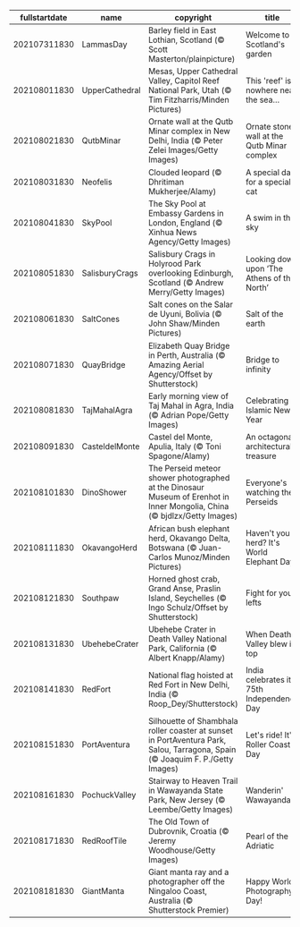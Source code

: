 |fullstartdate|name|copyright|title|image|
|--|--|--|--|--|
202107311830|LammasDay|Barley field in East Lothian, Scotland (© Scott Masterton/plainpicture)|Welcome to Scotland's garden|![](/en-IN/2021/08/202107311830LammasDay.jpg)|
202108011830|UpperCathedral|Mesas, Upper Cathedral Valley, Capitol Reef National Park, Utah (© Tim Fitzharris/Minden Pictures)|This 'reef' is nowhere near the sea…|![](/en-IN/2021/08/202108011830UpperCathedral.jpg)|
202108021830|QutbMinar|Ornate wall at the Qutb Minar complex in New Delhi, India (© Peter Zelei Images/Getty Images)|Ornate stone wall at the Qutb Minar complex|![](/en-IN/2021/08/202108021830QutbMinar.jpg)|
202108031830|Neofelis|Clouded leopard (© Dhritiman Mukherjee/Alamy)|A special day for a special cat|![](/en-IN/2021/08/202108031830Neofelis.jpg)|
202108041830|SkyPool|The Sky Pool at Embassy Gardens in London, England (© Xinhua News Agency/Getty Images)|A swim in the sky|![](/en-IN/2021/08/202108041830SkyPool.jpg)|
202108051830|SalisburyCrags|Salisbury Crags in Holyrood Park overlooking Edinburgh, Scotland (© Andrew Merry/Getty Images)|Looking down upon ‘The Athens of the North’|![](/en-IN/2021/08/202108051830SalisburyCrags.jpg)|
202108061830|SaltCones|Salt cones on the Salar de Uyuni, Bolivia (© John Shaw/Minden Pictures)|Salt of the earth|![](/en-IN/2021/08/202108061830SaltCones.jpg)|
202108071830|QuayBridge|Elizabeth Quay Bridge in Perth, Australia (© Amazing Aerial Agency/Offset by Shutterstock)|Bridge to infinity|![](/en-IN/2021/08/202108071830QuayBridge.jpg)|
202108081830|TajMahalAgra|Early morning view of Taj Mahal in Agra, India (© Adrian Pope/Getty Images)|Celebrating Islamic New Year|![](/en-IN/2021/08/202108081830TajMahalAgra.jpg)|
202108091830|CasteldelMonte|Castel del Monte, Apulia, Italy (© Toni Spagone/Alamy)|An octagonal architectural treasure|![](/en-IN/2021/08/202108091830CasteldelMonte.jpg)|
202108101830|DinoShower|The Perseid meteor shower photographed at the Dinosaur Museum of Erenhot in Inner Mongolia, China (© bjdlzx/Getty Images)|Everyone's watching the Perseids|![](/en-IN/2021/08/202108101830DinoShower.jpg)|
202108111830|OkavangoHerd|African bush elephant herd, Okavango Delta, Botswana (© Juan-Carlos Munoz/Minden Pictures)|Haven't you herd? It's World Elephant Day!|![](/en-IN/2021/08/202108111830OkavangoHerd.jpg)|
202108121830|Southpaw|Horned ghost crab, Grand Anse, Praslin Island, Seychelles (© Ingo Schulz/Offset by Shutterstock)|Fight for your lefts|![](/en-IN/2021/08/202108121830Southpaw.jpg)|
202108131830|UbehebeCrater|Ubehebe Crater in Death Valley National Park, California (© Albert Knapp/Alamy)|When Death Valley blew its top|![](/en-IN/2021/08/202108131830UbehebeCrater.jpg)|
202108141830|RedFort|National flag hoisted at Red Fort in New Delhi, India (© Roop_Dey/Shutterstock)|India celebrates its 75th Independence Day|![](/en-IN/2021/08/202108141830RedFort.jpg)|
202108151830|PortAventura|Silhouette of Shambhala roller coaster at sunset in PortAventura Park, Salou, Tarragona, Spain (© Joaquim F. P./Getty Images)|Let's ride! It's Roller Coaster Day|![](/en-IN/2021/08/202108151830PortAventura.jpg)|
202108161830|PochuckValley|Stairway to Heaven Trail in Wawayanda State Park, New Jersey (© Leembe/Getty Images)|Wanderin' Wawayanda|![](/en-IN/2021/08/202108161830PochuckValley.jpg)|
202108171830|RedRoofTile|The Old Town of Dubrovnik, Croatia (© Jeremy Woodhouse/Getty Images)|Pearl of the Adriatic|![](/en-IN/2021/08/202108171830RedRoofTile.jpg)|
202108181830|GiantManta|Giant manta ray and a photographer off the Ningaloo Coast, Australia (© Shutterstock Premier)|Happy World Photography Day!|![](/en-IN/2021/08/202108181830GiantManta.jpg)|
